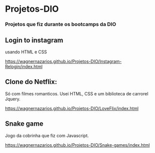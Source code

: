 # Projetos-DIO
### Projetos que fiz durante os bootcamps da DIO
 
## Login to instagram
usando HTML e CSS

https://wagnernazarios.github.io/Projetos-DIO/Instagram-Relogin/index.html

## Clone do Netflix:
Só com filmes romanticos. 
Usei HTML, CSS e um biblioteca de carrorel Jquery.

https://wagnernazarios.github.io/Projetos-DIO/LoveFlix/index.html

## Snake game
Jogo da cobrinha que fiz com Javascript.

https://wagnernazarios.github.io/Projetos-DIO/Snake-games/index.html
